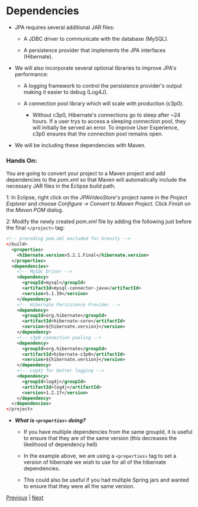 # Dependencies
* JPA requires several additional JAR files:

  * A JDBC driver to communicate with the database (MySQL).

  * A persistence provider that implements the JPA interfaces (Hibernate).

* We will also incorporate several optional libraries to improve JPA's performance:

  * A logging framework to control the persistence provider's output making it easier to debug (Log4J).

  * A connection pool library which will scale with production (c3p0).

    * Without c3p0, Hibernate's connections go to sleep after ~24 hours. If a user trys to access a sleeping connection pool, they will initially be served an error. To improve User Experience, c3p0 ensures that the connection pool remains open.

* We will be including these dependencies with Maven.

### Hands On:
You are going to convert your project to a Maven project and add dependencies to the *pom.xml* so that Maven will automatically include the necessary JAR files in the Eclipse build path.  
  
1: In Eclipse, right click on the *JPAVideoStore*'s project name in the *Project Explorer* and choose *Configure -> Convert to Maven Project*. Click *Finish* on the *Maven POM* dialog.  

2: Modify the newly created *pom.xml* file by adding the following just before the final `</project>` tag:  

```xml
<!-- preceding pom.xml excluded for brevity -->
</build>
  <properties>
    <hibernate.version>5.2.1.Final</hibernate.version>
  </properties>
  <dependencies>
    <!-- MySQL Driver -->
    <dependency>
      <groupId>mysql</groupId>
      <artifactId>mysql-connector-java</artifactId>
      <version>5.1.39</version>
    </dependency>
    <!-- Hibernate Persistence Provider -->
    <dependency>
      <groupId>org.hibernate</groupId>
      <artifactId>hibernate-core</artifactId>
      <version>${hibernate.version}</version>
    </dependency>
    <!-- c3p0 connection pooling -->
    <dependency>
      <groupId>org.hibernate</groupId>
      <artifactId>hibernate-c3p0</artifactId>
      <version>${hibernate.version}</version>
    </dependency>
    <!-- Log4j for better logging -->
    <dependency>
      <groupId>log4j</groupId>
      <artifactId>log4j</artifactId>
      <version>1.2.17</version>
    </dependency>
  </dependencies>
</project>
```

* ***What is `<properties>` doing?***
  * If you have multiple dependencies from the same groupId, it is useful to ensure that they are of the same version (this decreases the likelihood of dependency hell)

  * In the example above, we are using a `<properties>` tag to set a version of hibernate we wish to use for all of the hibernate dependencies.

  * This could also be useful if you had multiple Spring jars and wanted to ensure that they were all the same version.


[Previous](what_is_java_persistence.md) | [Next](creating_an_entity_class.md)
